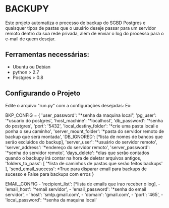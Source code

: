 # BACKUPY

Este projeto automatiza o processo de backup do SGBD Postgres e quaisquer tipos de pastas que o usuário deseje passar para um
servidor remoto dentro da sua rede privada, além de enviar o log do processo para o e-mail de quem desejar.

Ferramentas necessárias:
-------------------------

  - Ubuntu ou Debian
  - python > 2.7
  - Postgres > 0.8

Configurando o Projeto
--------------------------

Edite o arquivo "run.py" com a configurações desejadas:
Ex:

  BKP_CONFIG = {
      'user_password': "*senha da maquina local",
      'pg_user': '*usuario do postgres',
      'host_machine': '*localhost',
      'db_password': '*senha do postgres',
      'port': '5432',
      'local_destiny_folder': '*crie uma pasta local e ponha o seu caminho',
      'server_mount_folder': '*pasta do servidor remoto de backup que será montada',
      'DB_IGNORED': [*lista de nomes de bancos que serão excluidos do backup],
      'server_user': '*usuário do servidor remoto',
      'server_address': '*endereço do servidor remoto',
      'server_password': '*senha do servidor remoto',
      'days_delete': *dias que serão contados quando o backupy irá contar na hora de deletar arquivos antigos,
      'folders_to_pass':
      [
          '*lista de caminhos de pastas que serão feitos backups'
      ],
      'send_email_success': *True para disparar email para backups de sucesso e False para backups com erros
  }
  
  EMAIL_CONFIG 
      - 'recipient_list': [*lista de emails que irao receber o log],
      - 'email_host': '*email servidor',
      - 'email_password': '*senha do email servidor',
      - 'host': 'smtp.gmail.com',
      - 'domain': 'gmail.com',
      - 'port': '465',
      - 'local_password': '*senha da maquina local'
